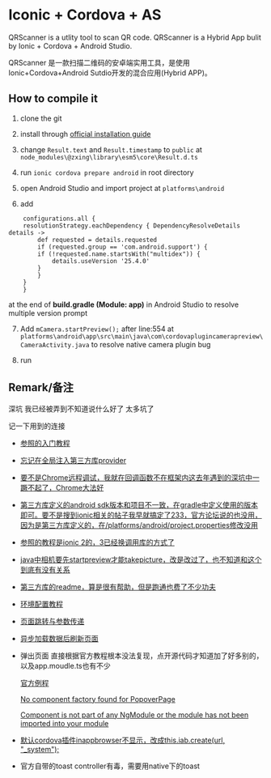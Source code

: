 # Iconic + Cordova + AS

QRScanner is a utlity tool to scan QR code. QRScanner is a Hybrid App bulit by Ionic + Cordova + Android Studio.

QRScanner 是一款扫描二维码的安卓端实用工具，是使用Ionic+Cordova+Android Sutdio开发的混合应用(Hybrid APP)。

## How to compile it

  1. clone the git

  2. install through [official installation guide](https://ionicframework.com/docs/intro/installation/)

  3. change ```Result.text``` and ```Result.timestamp``` to ```public``` at  ```node_modules\@zxing\library\esm5\core\Result.d.ts```

  4. run ```ionic cordova prepare android``` in root directory

  5. open Android Studio and import project at ```platforms\android```

  6. add

```
    configurations.all {
    resolutionStrategy.eachDependency { DependencyResolveDetails details ->
        def requested = details.requested
        if (requested.group == 'com.android.support') {
        if (!requested.name.startsWith("multidex")) {
            details.useVersion '25.4.0'
        }
        }
    }
    }
```

  at the end of **build.gradle (Module: app)** in Android Studio to resolve multiple version prompt

  7. Add ```mCamera.startPreview();``` after line:554 at ```platforms\android\app\src\main\java\com\cordovaplugincamerapreview\CameraActivity.java``` to resolve native camera plugin bug

  8. run

## Remark/备注

深坑 我已经被弄到不知道说什么好了 太多坑了

记一下用到的连接

* [参照的入门教程](https://code.tutsplus.com/tutorials/how-to-create-a-camera-app-with-ionic-2--cms-28205)

* [忘记在全局注入第三方库provider](https://stackoverflow.com/questions/46048904/no-provider-for-camera-injectionerror)

* [要不是Chrome远程调试，我就在回调函数不在框架内这去年遇到的深坑中一蹶不起了，Chrome大法好](https://medium.com/@coderonfleek/debugging-an-ionic-android-app-using-chrome-dev-tools-6e139b79e8d2)

* [第三方库定义的android sdk版本和项目不一致，在gradle中定义使用的版本即可。要不是搜到ionic相关的帖子我早就搞定了233，官方论坛说的也没用，因为是第三方库定义的，在/platforms/android/project.properties修改没用](https://forum.ionicframework.com/t/manifest-merger-failed-attribute-meta-data-android-support-version-value-value-26-1-0-from-com-android-support-support-v13-26-1-0-androidmanifest-xml-28-13-35/113022/2)

* [参照的教程是ionic 2的，3已经换调用库的方式了](https://stackoverflow.com/questions/43583032/cannot-find-module-ionic-native)

* [java中相机要先startpreview才能takepicture，改是改过了，也不知道和这个到底有没有关系](https://stackoverflow.com/questions/21723557/java-lang-runtimeexception-takepicture-failed)

* [第三方库的readme，算是很有帮助，但是跑通也费了不少功夫](https://ionicframework.com/docs/native/camera-preview/)

* [环境配置教程](https://www.jianshu.com/p/f301567378c5)

* [页面跳转与参数传递](https://blog.csdn.net/gent__chen/article/details/78690877)

* [异步加载数据后刷新页面](https://blog.csdn.net/u010564430/article/details/55214010)

* 弹出页面 直接根据官方教程根本没法复现，点开源代码才知道加了好多别的，以及app.moudle.ts也有不少

    [官方例程](https://ionicframework.com/docs/components/#popovers)

    [No component factory found for PopoverPage](https://forum.ionicframework.com/t/ionviewpreload-error-no-component-factory-found/73015)

    [Component is not part of any NgModule or the module has not been imported into your module](https://stackoverflow.com/questions/44827999/component-is-not-part-of-any-ngmodule-or-the-module-has-not-been-imported-into-y)

* [默认cordova插件inappbrowser不显示，改成this.iab.create(url, "_system");](https://www.techiediaries.com/inappbrowser-ionic-v3/)

* 官方自带的toast controller有毒，需要用native下的toast

